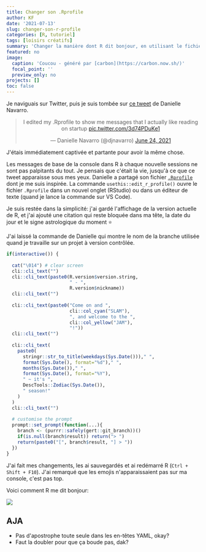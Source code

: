```yaml
---
title: Changer son .Rprofile
author: KF
date: '2021-07-13'
slug: changer-son-r-profile
categories: [R, tutoriel]
tags: [loisirs créatifs]
summary: 'Changer la manière dont R dit bonjour, en utilisant le fichier `.Rprofile`. Plus sympa et met du baume au coeur.'
featured: no
image:
  caption: 'Coucou - généré par [carbon](https://carbon.now.sh/)'
  focal_point: ''
  preview_only: no
projects: []
toc: false
---
```


Je naviguais sur Twitter, puis je suis tombée sur [ce tweet](https://twitter.com/djnavarro/status/1407971934021713920?s=20) de Danielle Navarro.

<center>
<blockquote class="twitter-tweet"><p lang="en" dir="ltr">I edited my .Rprofile to show me messages that I actually like reading on startup <a href="https://t.co/3d74PDuKe1">pic.twitter.com/3d74PDuKe1</a></p>&mdash; Danielle Navarro (@djnavarro) <a href="https://twitter.com/djnavarro/status/1407971934021713920?ref_src=twsrc%5Etfw">June 24, 2021</a></blockquote> <script async src="https://platform.twitter.com/widgets.js" charset="utf-8"></script> 
</center>

J'étais immédiatement captivée et partante pour avoir la même chose. 
 
Les messages de base de la console dans R à chaque nouvelle sessions ne sont pas palpitants du tout. Je pensais que c'était la vie, jusqu'à ce que ce tweet apparaisse sous mes yeux. Danielle a partagé son fichier [`.Rprofile`](https://gist.github.com/djnavarro/0fa53868439f8db604fcd23bbef01288) dont je me suis inspirée. La commande `usethis::edit_r_profile()` ouvre le fichier `.Rprofile` dans un nouvel onglet (RStudio) ou dans un éditeur de texte (quand je lance la commande sur VS Code).

Je suis restée dans la simplicité: j'ai gardé l'affichage de la version actuelle de R, et j'ai ajouté une citation qui reste bloquée dans ma tête, la date du jour et le signe astrologique du moment :star:

J'ai laissé la commande de Danielle qui montre le nom de la branche utilisée quand je travaille sur un projet à version contrôlée.

```r
if(interactive()) {
  
  cat("\014") # clear screen
  cli::cli_text("")
  cli::cli_text(paste0(R.version$version.string,
                       " - ",
                       R.version$nickname))
  cli::cli_text("")
  
  cli::cli_text(paste0("Come on and ",
                       cli::col_cyan("SLAM"),
                       ", and welcome to the ",
                       cli::col_yellow("JAM"),
                       "!"))
  cli::cli_text("")
  
  cli::cli_text(
    paste0(
      stringr::str_to_title(weekdays(Sys.Date()))," ",
      format(Sys.Date(), format="%d")," ",
      months(Sys.Date())," ",
      format(Sys.Date(), format="%Y"),
      " ~ it's ",
      DescTools::Zodiac(Sys.Date()),
      " season!"
    )
  )
  cli::cli_text("")
  
  # customise the prompt
  prompt::set_prompt(function(...){
    branch <- (purrr::safely(gert::git_branch))()
    if(is.null(branch$result)) return("> ")
    return(paste0("[", branch$result, "] > "))
  })
}
```

J'ai fait mes changements, les ai sauvegardés et ai redémarré R (`Ctrl + Shift + F10`). J'ai remarqué que les emojis n'apparaissaient pas sur ma console, c'est pas top. 

Voici comment R me dit bonjour:

![](rprofile.png)

## AJA

* Pas d'apostrophe toute seule dans les en-têtes YAML, okay?
* Faut la doubler pour que ça boude pas, dak?
